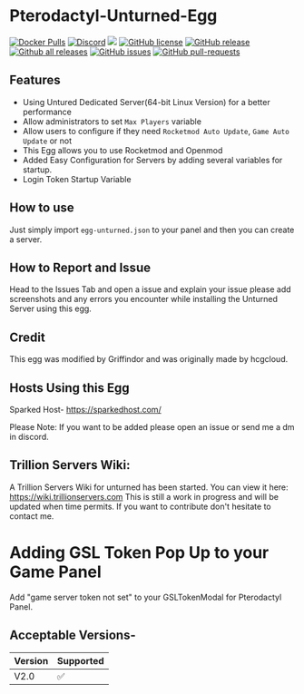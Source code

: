 # Pterodactyl-Unturned-Egg
[![Docker Pulls](https://img.shields.io/docker/pulls/griffindor30/unturned-egg.svg?style=flat)](https://hub.docker.com/r/griffindor30/unturned-egg)
[![Discord](https://img.shields.io/discord/328932413428465674)](https://discord.gg/BbnkdtX)
![](https://img.shields.io/badge/status-prod-informational)
[![GitHub license](https://img.shields.io/github/license/GriffindorsDevelopment/unturned-egg-pterodactyl)](https://github.com/GriffindorsDevelopment/unturned-egg-pterodactyl/StrapDown.js/blob/master/LICENSE)
[![GitHub release](https://img.shields.io/github/release/GriffindorsDevelopment/unturned-egg-pterodactyl)](https://GitHub.com/GriffindorsDevelopment/unturned-egg-pterodactyl/releases/)
[![Github all releases](https://img.shields.io/github/downloads/GriffindorsDevelopment/unturned-egg-pterodactyl/total.svg)](https://GitHub.com/GriffindorsDevelopment/unturned-egg-pterodactyl/releases/)
[![GitHub issues](https://img.shields.io/github/issues/GriffindorsDevelopment/unturned-egg-pterodactyl)](https://GitHub.com/GriffindorsDevelopment/unturned-egg-pterodactyl/issues/)
[![GitHub pull-requests](https://img.shields.io/github/issues-pr/GriffindorsDevelopment/unturned-egg-pterodactyl)](https://GitHub.com/GriffindorsDevelopment/unturned-egg-pterodactyl/StrapDown.js/pull/)

## Features
- Using Untured Dedicated Server(64-bit Linux Version) for a better performance
- Allow administrators to set `Max Players` variable
- Allow users to configure if they need `Rocketmod Auto Update`, `Game Auto Update` or not
- This Egg allows you to use Rocketmod and Openmod
- Added Easy Configuration for Servers by adding several variables for startup.
- Login Token Startup Variable

## How to use
Just simply import `egg-unturned.json` to your panel and then you can create a server.

## How to Report and Issue
Head to the Issues Tab and open a issue and explain your issue please add screenshots and any errors you encounter while installing the Unturned Server using this egg.

## Credit
This egg was modified by Griffindor and was originally made by hcgcloud.

## Hosts Using this Egg
Sparked Host- <https://sparkedhost.com/>

Please Note: If you want to be added please open an issue or send me a dm in discord.

## Trillion Servers Wiki:

A Trillion Servers Wiki for unturned has been started. You can view it here: https://wiki.trillionservers.com This is still a work in progress and will be updated when time permits. If you want to contribute don't hesitate to contact me.

# Adding GSL Token Pop Up to your Game Panel

Add "game server token not set" to your GSLTokenModal for Pterodactyl Panel.

## Acceptable Versions-
Version | Supported
------------ | -------------
V2.0 |✅

